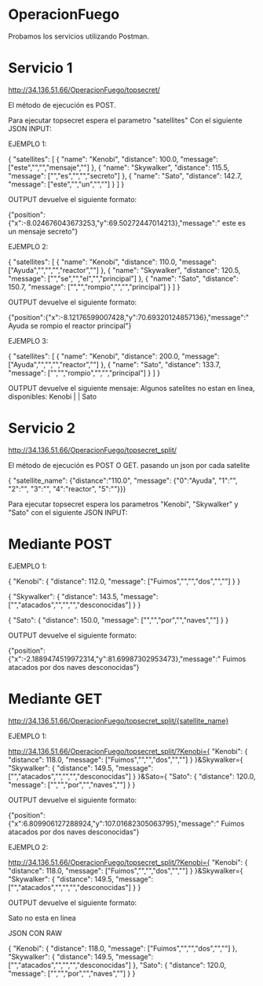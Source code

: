 # OperacionFuego

Probamos los servicios utilizando Postman.

# Servicio 1 
http://34.136.51.66/OperacionFuego/topsecret/

El método de ejecución es POST.

Para ejecutar topsecret espera el parametro "satellites" Con el siguiente JSON INPUT:

EJEMPLO 1:

{
    "satellites": [
        {
            "name": "Kenobi",
            "distance": 100.0,
            "message": ["este","","","mensaje",""]
        },
        {
            "name": "Skywalker",
            "distance": 115.5,
            "message": ["","es","","","secreto"]
        },
        {
            "name": "Sato",
            "distance": 142.7,
            "message": ["este","","un","",""]
        }
    ]
}


OUTPUT devuelve el siguiente formato:

{"position":{"x":-8.024676043673253,"y":69.50272447014213},"message":" este es un mensaje secreto"}

EJEMPLO 2:

{
    "satellites": [
        {
            "name": "Kenobi",
            "distance": 110.0,
            "message": ["Ayuda","","","","reactor",""]
        },
        {
            "name": "Skywalker",
            "distance": 120.5,
            "message": ["","se","","el","","principal"]
        },
        {
            "name": "Sato",
            "distance": 150.7,
            "message": ["","","rompio","","","principal"]
        }
    ]
}

OUTPUT devuelve el siguiente formato:

{"position":{"x":-8.12176599007428,"y":70.69320124857136},"message":" Ayuda se rompio el reactor principal"}

EJEMPLO 3: 

{
    "satellites": [
        {
            "name": "Kenobi",
            "distance": 200.0,
            "message": ["Ayuda","","","","reactor",""]
        },
        {
            "name": "Sato",
            "distance": 133.7,
            "message": ["","","rompio","","","principal"]
        }
    ]
}

OUTPUT devuelve el siguiente mensaje:
Algunos satelites no estan en linea, disponibles: Kenobi | | Sato


# Servicio 2
http://34.136.51.66/OperacionFuego/topsecret_split/

El método de ejecución es POST O GET. pasando un json por cada satelite

{ "satellite_name": {"distance":"110.0", "message": {"0":"Ayuda", "1":"", "2":"", "3":"", "4":"reactor", "5":""}}}

Para ejecutar topsecret espera los parametros "Kenobi", "Skywalker" y "Sato" con el siguiente JSON INPUT:

# Mediante POST

EJEMPLO 1:

{
    "Kenobi": {
        "distance": 112.0,
        "message": ["Fuimos","","","dos","",""]
    }
}

{
    "Skywalker": {
        "distance": 143.5,
        "message": ["","atacados","","","","desconocidas"]
    }
}

{
    "Sato": {
        "distance": 150.0,
        "message": ["","","por","","naves",""]
    }
}

OUTPUT devuelve el siguiente formato:

{"position":{"x":-2.1889474519972314,"y":81.69987302953473},"message":" Fuimos atacados por dos naves desconocidas"}


# Mediante GET

http://34.136.51.66/OperacionFuego/topsecret_split/{satellite_name}

EJEMPLO 1:

http://34.136.51.66/OperacionFuego/topsecret_split/?Kenobi={
    "Kenobi": {
        "distance": 118.0,
        "message": ["Fuimos","","","dos","",""]
    }
}&Skywalker={
    "Skywalker": {
        "distance": 149.5,
        "message": ["","atacados","","","","desconocidas"]
    }
}&Sato={
    "Sato": {
        "distance": 120.0,
        "message": ["","","por","","naves",""]
    }
}

OUTPUT devuelve el siguiente formato:

{"position":{"x":6.809906127288924,"y":107.01682305063795},"message":" Fuimos atacados por dos naves desconocidas"}

EJEMPLO 2:

http://34.136.51.66/OperacionFuego/topsecret_split/?Kenobi={
    "Kenobi": {
        "distance": 118.0,
        "message": ["Fuimos","","","dos","",""]
    }
}&Skywalker={
    "Skywalker": {
        "distance": 149.5,
        "message": ["","atacados","","","","desconocidas"]
    }
}

OUTPUT devuelve el siguiente formato:

Sato no esta en linea


JSON CON RAW

{
    "Kenobi": {
        "distance": 118.0,
        "message": ["Fuimos","","","dos","",""]
    },
    "Skywalker": {
        "distance": 149.5,
        "message": ["","atacados","","","","desconocidas"]
    },
    "Sato": {
        "distance": 120.0,
        "message": ["","","por","","naves",""]
    }
}

    
